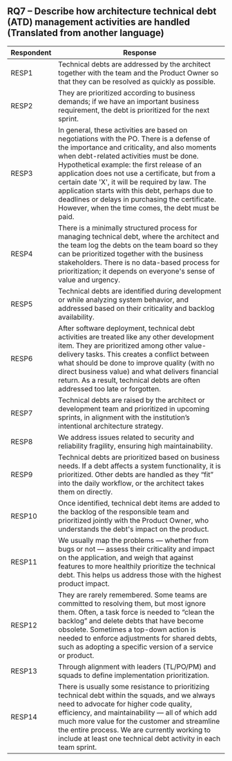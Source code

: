 ## RQ7 – Describe how architecture technical debt (ATD) management activities are handled (Translated from another language)

| Respondent | Response |
|------------|----------|
| RESP1 | Technical debts are addressed by the architect together with the team and the Product Owner so that they can be resolved as quickly as possible. |
| RESP2 | They are prioritized according to business demands; if we have an important business requirement, the debt is prioritized for the next sprint. |
| RESP3 | In general, these activities are based on negotiations with the PO. There is a defense of the importance and criticality, and also moments when debt-related activities must be done. Hypothetical example: the first release of an application does not use a certificate, but from a certain date 'X', it will be required by law. The application starts with this debt, perhaps due to deadlines or delays in purchasing the certificate. However, when the time comes, the debt must be paid. |
| RESP4 | There is a minimally structured process for managing technical debt, where the architect and the team log the debts on the team board so they can be prioritized together with the business stakeholders. There is no data-based process for prioritization; it depends on everyone's sense of value and urgency. |
| RESP5 | Technical debts are identified during development or while analyzing system behavior, and addressed based on their criticality and backlog availability. |
| RESP6 | After software deployment, technical debt activities are treated like any other development item. They are prioritized among other value-delivery tasks. This creates a conflict between what should be done to improve quality (with no direct business value) and what delivers financial return. As a result, technical debts are often addressed too late or forgotten. |
| RESP7 | Technical debts are raised by the architect or development team and prioritized in upcoming sprints, in alignment with the institution’s intentional architecture strategy. |
| RESP8 | We address issues related to security and reliability fragility, ensuring high maintainability. |
| RESP9 | Technical debts are prioritized based on business needs. If a debt affects a system functionality, it is prioritized. Other debts are handled as they “fit” into the daily workflow, or the architect takes them on directly. |
| RESP10 | Once identified, technical debt items are added to the backlog of the responsible team and prioritized jointly with the Product Owner, who understands the debt's impact on the product. |
| RESP11 | We usually map the problems — whether from bugs or not — assess their criticality and impact on the application, and weigh that against features to more healthily prioritize the technical debt. This helps us address those with the highest product impact. |
| RESP12 | They are rarely remembered. Some teams are committed to resolving them, but most ignore them. Often, a task force is needed to “clean the backlog” and delete debts that have become obsolete. Sometimes a top-down action is needed to enforce adjustments for shared debts, such as adopting a specific version of a service or product. |
| RESP13 | Through alignment with leaders (TL/PO/PM) and squads to define implementation prioritization. |
| RESP14 | There is usually some resistance to prioritizing technical debt within the squads, and we always need to advocate for higher code quality, efficiency, and maintainability — all of which add much more value for the customer and streamline the entire process. We are currently working to include at least one technical debt activity in each team sprint. |

